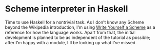 Scheme interpreter in Haskell
======

Time to use Haskell for a nontrivial task. As I don't know any Scheme beyond
the Wikipedia introduction, I'm using [Write Yourself a Scheme][schemetut] as
a reference for how the language works. Apart from that, the initial development
is planned to be as independent of the tutorial as possible; after I'm happy
with a module, I'll be looking up what I've missed.

[schemetut]: http://jonathan.tang.name/files/scheme_in_48/tutorial/parser.html